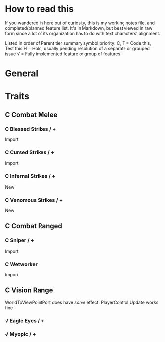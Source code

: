 ﻿#		How to read this
If you wandered in here out of curiosity, this is my working notes file, and completed/planned feature list. It's in Markdown, but best viewed in raw form since a lot of its organization has to do with text characters' alignment.

Listed in order of Parent tier summary symbol priority:
	C, T = Code this, Test this
	H = Hold, usually pending resolution of a separate or grouped issue
	√ = Fully implemented feature or group of features
#		General
#		Traits
##		C	Combat Melee
###			C	Blessed Strikes / +
Import
###			C	Cursed Strikes / +
Import
###			C	Infernal Strikes / +
New
###			C	Venomous Strikes / +
New
##		C	Combat Ranged
###			C	Sniper / +
Import
###			C	Wetworker
Import
##		C	Vision Range
WorldToViewPointPort does have *some* effect.
PlayerControl.Update works fine
###			√	Eagle Eyes / +
###			√	Myopic / +